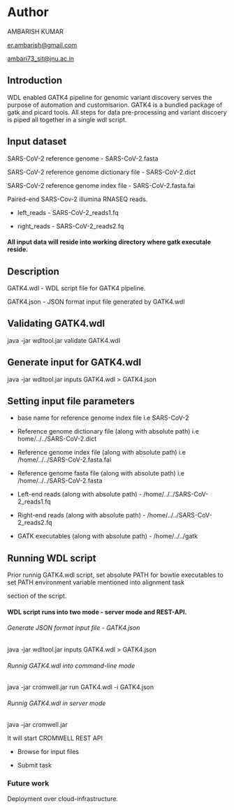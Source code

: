 # Author

AMBARISH KUMAR

er.ambarish@gmail.com

ambari73_sit@jnu.ac.in

## Introduction

WDL enabled GATK4 pipeline for genomic variant discovery serves the purpose of automation and customisarion. GATK4 is a bundled package of gatk  and picard tools. All steps for data pre-processing and variant discoery is piped all together in a single wdl script.


## Input dataset

SARS-CoV-2 reference genome - SARS-CoV-2.fasta

SARS-CoV-2 reference genome dictionary file - SARS-CoV-2.dict

SARS-CoV-2 reference genome index file - SARS-CoV-2.fasta.fai



Paired-end SARS-Cov-2 illumina RNASEQ reads.

- left_reads - SARS-CoV-2_reads1.fq
 
- right_reads - SARS-CoV-2_reads2.fq


#### All input data will reside into working directory where gatk executale reside.


## Description

GATK4.wdl - WDL script file for GATK4 pipeline.

GATK4.json - JSON format input file generated by GATK4.wdl

## Validating GATK4.wdl

java -jar wdltool.jar validate GATK4.wdl

## Generate input for GATK4.wdl

java -jar wdltool.jar inputs GATK4.wdl > GATK4.json

## Setting input file parameters

 - base name for reference genome index file i.e SARS-CoV-2
 
 - Reference genome dictionary file (along with absolute path) i.e home/../../SARS-CoV-2.dict
 
 - Reference genome index file (along with absolute path) i.e /home/../../SARS-CoV-2.fasta.fai
 
 - Reference genome fasta file (along with absolute path) i.e /home/../../SARS-CoV-2.fasta
 
 - Left-end reads (along with absolute path) - /home/../../SARS-CoV-2_reads1.fq

 - Right-end reads (along with absolute path) - /home/../../SARS-CoV-2_reads2.fq
 
 - GATK executables (along with absolute path) - /home/../../gatk


## Running WDL script

Prior runnig GATK4.wdl script, set absolute PATH for bowtie executables to set PATH environment variable mentioned into alignment task 

section of the script.


#### WDL script runs into two mode - server mode and REST-API.

###### Generate JSON format input file - GATK4.json

java -jar wdltool.jar inputs GATK4.wdl > GATK4.json

###### Runnig GATK4.wdl into command-line mode

java -jar cromwell.jar run GATK4.wdl -i GATK4.json

###### Runnig  GATK4.wdl in server mode

java -jar cromwell.jar

It will start CROMWELL REST API

- Browse for input files 

- Submit task


### Future work

Deployment over cloud-infrastructure.

